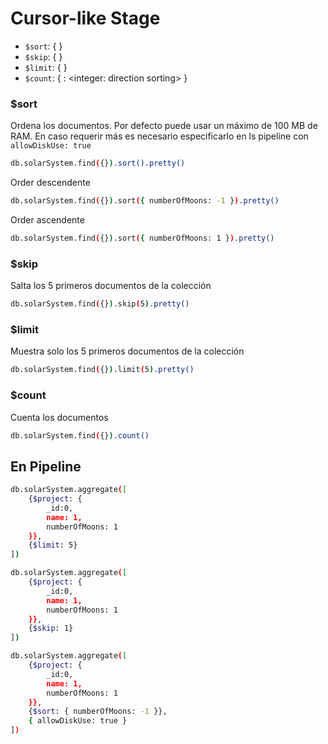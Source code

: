 # Cursor-like Stage

- `$sort`: { <integer> }
- `$skip`: { <integer> }
- `$limit`: { <name to count> }
- `$count`: { <field we want to count>: <integer: direction sorting> }

### $sort
Ordena los documentos.
Por defecto puede usar un máximo de 100 MB de RAM. En caso requerir más es necesario especificarlo en ls pipeline con `allowDiskUse: true`
```bash
db.solarSystem.find({}).sort().pretty()
```
Order descendente
```bash
db.solarSystem.find({}).sort({ numberOfMoons: -1 }).pretty()
```
Order ascendente
```bash
db.solarSystem.find({}).sort({ numberOfMoons: 1 }).pretty()
```
### $skip
Salta los 5 primeros documentos de la colección
```bash
db.solarSystem.find({}).skip(5).pretty()
```
### $limit
Muestra solo los 5 primeros documentos de la colección
```bash
db.solarSystem.find({}).limit(5).pretty()
```
### $count
Cuenta los documentos
```bash
db.solarSystem.find({}).count()
```

## En Pipeline
```bash
db.solarSystem.aggregate([
    {$project: {
        _id:0,
        name: 1,
        numberOfMoons: 1
    }},
    {$limit: 5}
])
```

```bash
db.solarSystem.aggregate([
    {$project: {
        _id:0,
        name: 1,
        numberOfMoons: 1
    }},
    {$skip: 1}
])
```
```bash
db.solarSystem.aggregate([
    {$project: {
        _id:0,
        name: 1,
        numberOfMoons: 1
    }},
    {$sort: { numberOfMoons: -1 }},
    { allowDiskUse: true }
])
```